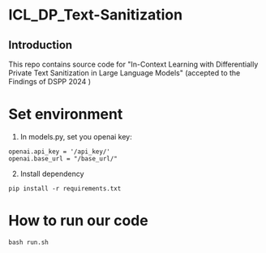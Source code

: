 # ICL_DP_Text-Sanitization

## Introduction
This repo contains source code for "In-Context Learning with Differentially Private Text Sanitization in Large Language Models" (accepted to the Findings of DSPP 2024 )

# Set environment
1. In models.py, set you openai key:
```
openai.api_key = '/api_key/'
openai.base_url = "/base_url/"
```

2. Install dependency
```shell
pip install -r requirements.txt
```
# How to run our code

```shell
bash run.sh
```



